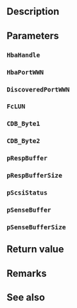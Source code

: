 ## Description

## Parameters

### `HbaHandle`

### `HbaPortWWN`

### `DiscoveredPortWWN`

### `FcLUN`

### `CDB_Byte1`

### `CDB_Byte2`

### `pRespBuffer`

### `pRespBufferSize`

### `pScsiStatus`

### `pSenseBuffer`

### `pSenseBufferSize`

## Return value

## Remarks

## See also